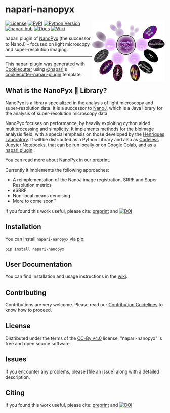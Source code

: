 # napari-nanopyx

<img src="https://github.com/HenriquesLab/NanoPyx/blob/main/.github/logo.png" align="right" width="230"/>

[![License](https://img.shields.io/github/license/HenriquesLab/NanoPyx?color=Green)](https://github.com/HenriquesLab/NanoPyx/blob/main/LICENSE.txt)
[![PyPI](https://img.shields.io/pypi/v/napari-nanopyx.svg?color=green)](https://pypi.org/project/napari-nanopyx)
[![Python Version](https://img.shields.io/pypi/pyversions/napari-nanopyx.svg?color=green)](https://python.org)
[![napari hub](https://img.shields.io/endpoint?url=https://api.napari-hub.org/shields/napari-nanopyx)](https://napari-hub.org/plugins/napari-nanopyx)
[![Docs](https://img.shields.io/badge/documentation-link-blueviolet)](https://github.com/HenriquesLab/napari-NanoPyx/wiki/3.-Methods)
[![Wiki](https://img.shields.io/badge/wiki-click_me-blue)](https://github.com/HenriquesLab/napari-NanoPyx/wiki)

napari plugin of [NanoPyx](https://github.com/HenriquesLab/NanoPyx) (the successor to NanoJ) - focused on light microscopy and super-resolution imaging.

----------------------------------

This [napari] plugin was generated with [Cookiecutter] using [@napari]'s [cookiecutter-napari-plugin] template.

## What is the NanoPyx 🔬 Library?

NanoPyx is a library specialized in the analysis of light microscopy and super-resolution data.
It is a successor to [NanoJ](https://github.com/HenriquesLab/NanoJ-Core), which is a Java library for the analysis of super-resolution microscopy data.

NanoPyx focuses on performance, by heavily exploiting cython aided multiprocessing and simplicity. It implements methods for the bioimage analysis field, with a special emphasis on those developed by the [Henriques Laboratory](https://henriqueslab.github.io/).
It will be distributed as a Python Library and also as [Codeless Jupyter Notebooks](https://github.com/HenriquesLab/NanoPyx#codeless-jupyter-notebooks-available), that can be run locally or on Google Colab, and as a [napari plugin](https://github.com/HenriquesLab/napari-NanoPyx).

You can read more about NanoPyx in our [preprint](https://www.biorxiv.org/content/10.1101/2023.08.13.553080v1).

Currently it implements the following approaches:
- A reimplementation of the NanoJ image registration, SRRF and Super Resolution metrics
- eSRRF
- Non-local means denoising
- More to come soon™

if you found this work useful, please cite: [preprint](https://www.biorxiv.org/content/10.1101/2023.08.13.553080v1) and  [![DOI](https://zenodo.org/badge/505388398.svg)](https://zenodo.org/badge/latestdoi/505388398)

## Installation

You can install `napari-nanopyx` via [pip]:

    pip install napari-nanopyx

## User Documentation

You can find installation and usage instructions in the [wiki](https://github.com/HenriquesLab/napari-NanoPyx/wiki).

## Contributing

Contributions are very welcome.
Please read our [Contribution Guidelines](https://github.com/HenriquesLab/NanoPyx/blob/main/CONTRIBUTING.md) to know how to proceed.

## License

Distributed under the terms of the [CC-By v4.0] license,
"napari-nanopyx" is free and open source software

## Issues

If you encounter any problems, please [file an issue] along with a detailed description.

[napari]: https://github.com/napari/napari
[Cookiecutter]: https://github.com/audreyr/cookiecutter
[@napari]: https://github.com/napari
[MIT]: http://opensource.org/licenses/MIT
[BSD-3]: http://opensource.org/licenses/BSD-3-Clause
[GNU GPL v3.0]: http://www.gnu.org/licenses/gpl-3.0.txt
[GNU LGPL v3.0]: http://www.gnu.org/licenses/lgpl-3.0.txt
[Apache Software License 2.0]: http://www.apache.org/licenses/LICENSE-2.0
[Mozilla Public License 2.0]: https://www.mozilla.org/media/MPL/2.0/index.txt
[CC-By v4.0]: https://creativecommons.org/licenses/by/4.0/
[cookiecutter-napari-plugin]: https://github.com/napari/cookiecutter-napari-plugin

[napari]: https://github.com/napari/napari
[tox]: https://tox.readthedocs.io/en/latest/
[pip]: https://pypi.org/project/pip/
[PyPI]: https://pypi.org/

## Citing

If you found this work useful, please cite: [preprint](https://www.biorxiv.org/content/10.1101/2023.08.13.553080v1) and  [![DOI](https://zenodo.org/badge/505388398.svg)](https://zenodo.org/badge/latestdoi/505388398)
